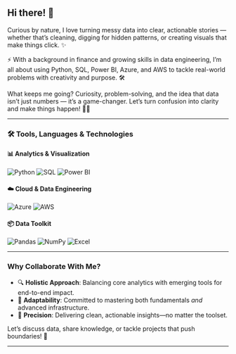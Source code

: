 ## Hi there! 👋  

Curious by nature, I love turning messy data into clear, actionable stories — whether that’s cleaning, digging for hidden patterns, or creating visuals that make things click. ✨

⚡ With a background in finance and growing skills in data engineering, I’m all about using Python, SQL, Power BI, Azure, and AWS to tackle real-world problems with creativity and purpose. 🛠️

What keeps me going? Curiosity, problem-solving, and the idea that data isn’t just numbers — it’s a game-changer. Let’s turn confusion into clarity and make things happen! 🚀💡

---
### 🛠️ Tools, Languages & Technologies

#### 📊 Analytics & Visualization  
![Python](https://img.shields.io/badge/Python-E7625F?style=for-the-badge&logo=python&logoColor=FFFFFF) ![SQL](https://img.shields.io/badge/SQL-8477AD?style=for-the-badge&logo=postgresql&logoColor=FFFFFF) ![Power BI](https://img.shields.io/badge/Power_BI-F7BEC0?style=for-the-badge&logo=microsoft-power-bi&logoColor=000000)

#### ☁️ Cloud & Data Engineering  
![Azure](https://img.shields.io/badge/Azure-63568C?style=for-the-badge&logo=microsoft-azure&logoColor=FFFFFF) ![AWS](https://img.shields.io/badge/AWS-20AD96?style=for-the-badge&logo=amazon-aws&logoColor=FFFFFF)

#### 📦 Data Toolkit  
![Pandas](https://img.shields.io/badge/Pandas-5FC1A0?style=for-the-badge&logo=pandas&logoColor=FFFFFF) ![NumPy](https://img.shields.io/badge/NumPy-98D7C2?style=for-the-badge&logo=python&logoColor=000000) ![Excel](https://img.shields.io/badge/Excel-C85250?style=for-the-badge&logo=microsoft-excel&logoColor=FFFFFF)


---

### Why Collaborate With Me?  
- 🔍 **Holistic Approach**: Balancing core analytics with emerging tools for end-to-end impact.  
- 🚀 **Adaptability**: Committed to mastering both fundamentals *and* advanced infrastructure.  
- 📌 **Precision**: Delivering clean, actionable insights—no matter the toolset.  

Let’s discuss data, share knowledge, or tackle projects that push boundaries! 🌟  

---






